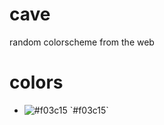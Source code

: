 # cave
random colorscheme from the web

# colors
- ![#f03c15]([https://placehold.co/15x15/f03c15/f03c15.png](https://placehold.co/10x10/0e1318/0e1318/png)) `#f03c15`
